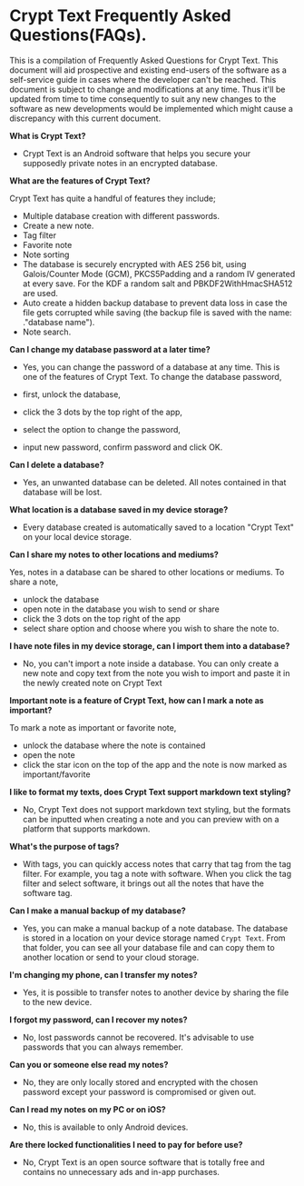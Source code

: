 # Crypt Text Frequently Asked Questions(FAQs).
This is a compilation of Frequently Asked Questions for Crypt Text. This document will aid prospective and existing end-users of the software as a self-service guide in cases where the developer can't be reached. This document is subject to change and modifications at any time. Thus it'll be updated from time to time consequently to suit any new changes to the software as new developments would be implemented which might cause a discrepancy with this current document.

**What is Crypt Text?**
- Crypt Text is an Android software that helps you secure your supposedly private notes in an encrypted database.

**What are the features of Crypt Text?**

Crypt Text has quite a handful of features they include;

- Multiple database creation with different passwords.
- Create a new note.
- Tag filter
- Favorite note
- Note sorting
- The database is securely encrypted with AES 256 bit, using Galois/Counter Mode (GCM), PKCS5Padding and a random IV generated at every save. For the KDF a random salt and PBKDF2WithHmacSHA512 are used.
- Auto create a hidden backup database to prevent data loss in case the file gets corrupted while saving (the backup file is saved with the name: ."database name").
- Note search.


**Can I change my database password at a later time?**

- Yes, you can change the password of a database at any time. This is one of the features of Crypt Text. To change the database password, 

- first, unlock the database, 
- click the 3 dots by the top right of the app, 
- select the option to change the password,
- input new password, confirm password and click OK.

**Can I delete a database?**

- Yes, an unwanted database can be deleted. All notes contained in that database will be lost.

**What location is a database saved in my device storage?**

- Every database created is automatically saved to a location "Crypt Text" on your local device storage. 

**Can I share my notes to other locations and mediums?**

Yes, notes in a database can be shared to other locations or mediums. To share a note,

- unlock the database
- open note in the database you wish to send or share
- click the 3 dots on the top right of the app
- select share option and choose where you wish to share the note to.

**I have note files in my device storage, can I import them into a database?**

- No, you can't import a note inside a database. You can only create a new note and copy text from the note you wish to import and paste it in the newly created note on Crypt Text

**Important note is a feature of Crypt Text, how can I mark a note as important?**

To mark a note as important or favorite note,
- unlock the database where the note is contained
- open the note 
- click the star icon on the top of the app and the note is now marked as important/favorite

**I like to format my texts, does Crypt Text support markdown text styling?**

- No, Crypt Text does not support markdown text styling, but the formats can be inputted when creating a note and you can preview with on a platform that supports markdown.

**What's the purpose of tags?**

- With tags, you can quickly access notes that carry that tag from the tag filter. For example, you tag a note with software. When you click the tag filter and select software, it brings out all the notes that have the software tag.

**Can I make a manual backup of my database?** 

- Yes, you can make a manual backup of a note database. The database is stored in a location on your device storage named ```Crypt Text```. From that folder, you can see all your database file and can copy them to another location or send to your cloud storage.

**I'm changing my phone, can I transfer my notes?**

- Yes, it is possible to transfer notes to another device by sharing the file to the new device. 

**I forgot my password, can I recover my notes?** 

- No, lost passwords cannot be recovered. It's advisable to use passwords that you can always remember.

**Can you or someone else read my notes?** 

- No, they are only locally stored and encrypted with the chosen password except your password is compromised or given out.

**Can I read my notes on my PC or on iOS?** 

- No, this is available to only Android devices.

**Are there locked functionalities I need to pay for before use?**

- No, Crypt Text is an open source software that is totally free and contains no unnecessary ads and in-app purchases.


